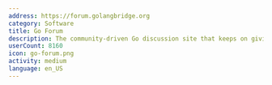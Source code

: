 ```yaml
---
address: https://forum.golangbridge.org
category: Software
title: Go Forum
description: The community-driven Go discussion site that keeps on giving
userCount: 8160
icon: go-forum.png
activity: medium
language: en_US
---
```

